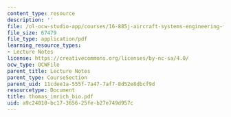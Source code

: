 ```yaml
---
content_type: resource
description: ''
file: /ol-ocw-studio-app/courses/16-885j-aircraft-systems-engineering-fall-2004/a9c24010bc17365625feb27e749d957c_thomas_imrich_bio.pdf
file_size: 67479
file_type: application/pdf
learning_resource_types:
- Lecture Notes
license: https://creativecommons.org/licenses/by-nc-sa/4.0/
ocw_type: OCWFile
parent_title: Lecture Notes
parent_type: CourseSection
parent_uid: 11cdee1a-555f-7a47-7af7-8d52e8dbcf9d
resourcetype: Document
title: thomas_imrich_bio.pdf
uid: a9c24010-bc17-3656-25fe-b27e749d957c
---
```

